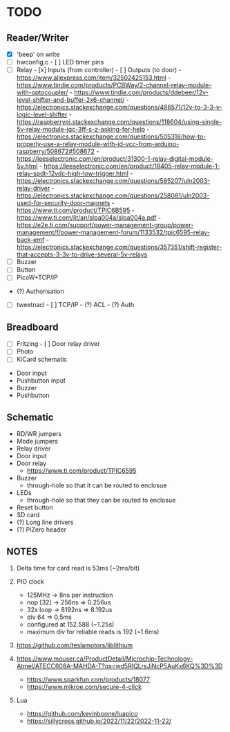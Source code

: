 # TODO

## Reader/Writer
- [x] 'beep' on write
- [ ] hwconfig.c
      - [ ] LED timer pins
- [ ] Relay
      - [x] Inputs (from controller)
      - [ ] Outputs (to door)
            - https://www.aliexpress.com/item/32502425153.html
            - https://www.tindie.com/products/PCBWay/2-channel-relay-module-with-optocoupler/
            -  https://www.tindie.com/products/ddebeer/12v-level-shifter-and-buffer-2x6-channel/
            -  https://electronics.stackexchange.com/questions/486571/12v-to-3-3-v-logic-level-shifter
            - https://raspberrypi.stackexchange.com/questions/118604/using-single-5v-relay-module-jqc-3ff-s-z-asking-for-help
            - https://electronics.stackexchange.com/questions/505318/how-to-properly-use-a-relay-module-with-jd-vcc-from-arduino-raspberry/508672#508672
            - https://leeselectronic.com/en/product/31300-1-relay-digital-module-5v.html
            - https://leeselectronic.com/en/product/18405-relay-module-1-relay-spdt-12vdc-high-low-trigger.html
            - https://electronics.stackexchange.com/questions/585207/uln2003-relay-driver
            - https://electronics.stackexchange.com/questions/258081/uln2003-used-for-security-door-magnets
            - https://www.ti.com/product/TPIC6B595
            - https://www.ti.com/lit/an/slpa004a/slpa004a.pdf
            - https://e2e.ti.com/support/power-management-group/power-management/f/power-management-forum/1133532/tpic6595-relay-back-emf
            - https://electronics.stackexchange.com/questions/357351/shift-register-that-accepts-3-3v-to-drive-several-5v-relays
- [ ] Buzzer
- [ ] Button
- [ ] PicoW+TCP/IP
- (?) Authorisation
- [ ] tweetnacl
      - [ ] TCP/IP
      - (?) ACL
      - (?) Auth

## Breadboard 
- [ ] Fritzing
      - [ ] Door relay driver
- [ ] Photo
- [ ] KiCard schematic
- Door input
- Pushbutton input
- Buzzer
- Pushbutton

## Schematic
- RD/WR jumpers
- Mode jumpers
- Relay driver
- Door input
- Door relay
  - https://www.ti.com/product/TPIC6595
- Buzzer
  - through-hole so that it can be routed to enclosue
- LEDs 
  - through-hole so that they can be routed to enclosue
- Reset button
- SD card
- (?) Long line drivers
- (?) PiZero header

## NOTES

1. Delta time for card read is 53ms (~2ms/bit)
2. PIO clock 
   - 125MHz   -> 8ns per instruction
   - nop [32] -> 256ns  => 0.256us
   - 32x loop -> 8192ns => 8.192us
   - div 64 => 0.5ms
   - configured at 152.588 (~1.25s)
   - maximum div for reliable reads is 192 (~1.6ms)

3. https://github.com/teslamotors/liblithium
4. https://www.mouser.ca/ProductDetail/Microchip-Technology-Atmel/ATECC608A-MAHDA-T?qs=wd5RIQLrsJiNcP5AuKx6KQ%3D%3D
   - https://www.sparkfun.com/products/18077
   - https://www.mikroe.com/secure-4-click
5. Lua
   - https://github.com/kevinboone/luapico
   - https://sillycross.github.io/2022/11/22/2022-11-22/
